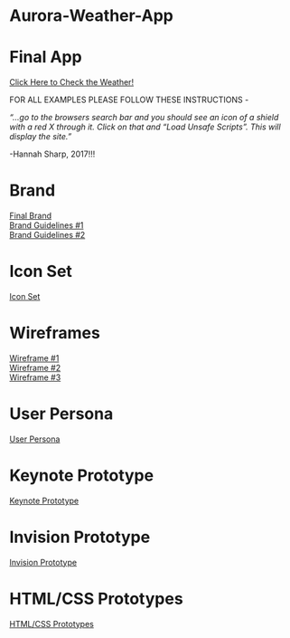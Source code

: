 # Aurora-Weather-App

# Final App

<a href="https://htmlpreview.github.io/?https://github.com/marksleator/Aurora-Weather-App/blob/master/weather.html#firstPage">Click Here to Check the Weather!</a>

<p>FOR ALL EXAMPLES PLEASE FOLLOW THESE INSTRUCTIONS - 

<i>“…go to the browsers search bar and you should see an icon of a shield with a red X through it. Click on that and “Load Unsafe Scripts”. This will display the site.” </i>

-Hannah Sharp, 2017!!! </p>


# Brand

<a href="https://github.com/marksleator/Aurora-Weather-App/blob/master/Brand.jpg">Final Brand</a><br>
<a href="https://github.com/marksleator/Aurora-Weather-App/blob/master/Brand%20Guidelines%20%231.jpg">Brand Guidelines #1</a><br>
<a href="https://github.com/marksleator/Aurora-Weather-App/blob/master/Brand%20Guidelines%20%232.jpg">Brand Guidelines #2</a>

# Icon Set

<a href="https://github.com/marksleator/Aurora-Weather-App/blob/master/Interview%20Style%20Sheet%202.jpg">Icon Set</a>


# Wireframes

<a href="https://github.com/marksleator/Aurora-Weather-App/blob/master/Wireframe%20Lifecycle%20%231.jpg">Wireframe #1</a><br>
<a href="https://github.com/marksleator/Aurora-Weather-App/blob/master/Wireframe%20Life%20Cycle%20%232.jpg">Wireframe #2</a><br>
<a href="https://github.com/marksleator/Aurora-Weather-App/blob/master/Wireframe%20Life%20Cycle%20%233.jpg">Wireframe #3</a>


# User Persona

<a href="http://marksleatorblog.tumblr.com/post/160417970335/ixd303-user-persona-age-35-occupation">User Persona</a>

# Keynote Prototype

<a href="http://marksleatorblog.tumblr.com/post/160516377558/ixd303-keynote-prototype-this-is-my-keynote">Keynote Prototype</a>

# Invision Prototype

<a href="https://projects.invisionapp.com/share/TNBLQROBX#/screens/232517699_Iphone_Home">Invision Prototype</a>

# HTML/CSS Prototypes

<a href="http://marksleatorblog.tumblr.com/post/160549678130/ixd303-htmlcss-prototypes">HTML/CSS Prototypes</a>
